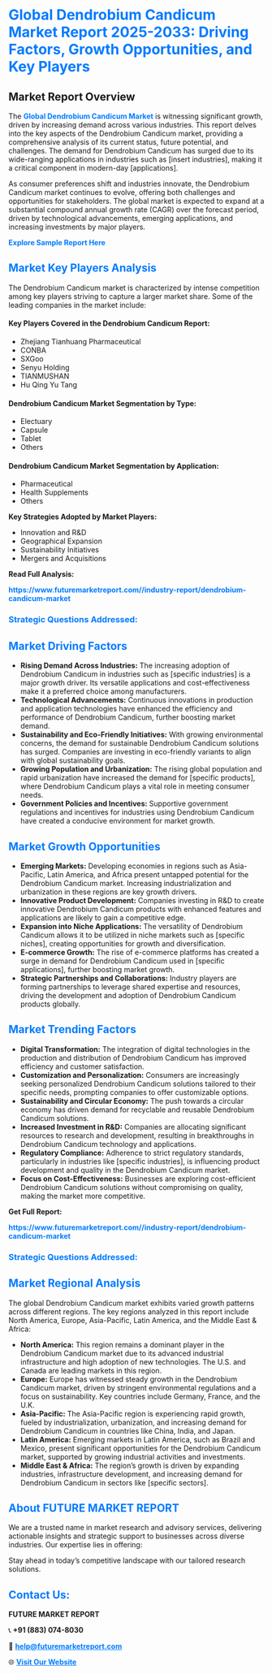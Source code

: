 <h1 style="color: #007BFF;">Global Dendrobium Candicum Market Report 2025-2033: Driving Factors, Growth Opportunities, and Key Players</h1>

<section id="overview">
<h2>Market Report Overview</h2>
<p>The <a href="https://www.futuremarketreport.com//industry-report/dendrobium-candicum-market" style="color: #007BFF; text-decoration: none;"><strong>Global Dendrobium Candicum Market</strong></a> is witnessing significant growth, driven by increasing demand across various industries. This report delves into the key aspects of the Dendrobium Candicum market, providing a comprehensive analysis of its current status, future potential, and challenges. The demand for Dendrobium Candicum has surged due to its wide-ranging applications in industries such as [insert industries], making it a critical component in modern-day [applications].</p>
<p>As consumer preferences shift and industries innovate, the Dendrobium Candicum market continues to evolve, offering both challenges and opportunities for stakeholders. The global market is expected to expand at a substantial compound annual growth rate (CAGR) over the forecast period, driven by technological advancements, emerging applications, and increasing investments by major players.</p>
</section>

<section id="overview">
<p><a href="https://www.futuremarketreport.com//request-sample/reportId=85636" style="color: #007BFF; text-decoration: none;"><strong>Explore Sample Report Here</strong></a></p>
</section>

<section id="key-players">
<h2 style="color: #007BFF;">Market Key Players Analysis</h2>
<p>The Dendrobium Candicum market is characterized by intense competition among key players striving to capture a larger market share. Some of the leading companies in the market include:</p>
<h4>Key Players Covered in the Dendrobium Candicum Report:</h4>
<ul><li>Zhejiang Tianhuang Pharmaceutical</li><li>CONBA</li><li>SXGoo</li><li>Senyu Holding</li><li>TIANMUSHAN</li><li>Hu Qing Yu Tang</li></ul>
<h4>Dendrobium Candicum Market Segmentation by Type:</h4>
<ul><li>Electuary</li><li>Capsule</li><li>Tablet</li><li>Others</li></ul>

<h4>Dendrobium Candicum Market Segmentation by Application:</h4>
<ul><li>Pharmaceutical</li><li>Health Supplements</li><li>Others</li></ul>
<p><strong>Key Strategies Adopted by Market Players:</strong></p>
<ul>
<li>Innovation and R&D</li>
<li>Geographical Expansion</li>
<li>Sustainability Initiatives</li>
<li>Mergers and Acquisitions</li>
</ul>
</section>

<section>
<p><strong>Read Full Analysis: </strong></p><a href="https://www.futuremarketreport.com//industry-report/dendrobium-candicum-market" style="color: #007BFF; text-decoration: none;"><strong>https://www.futuremarketreport.com//industry-report/dendrobium-candicum-market</strong></a>
<h3 style="color: #007BFF;">Strategic Questions Addressed:</h3>
</section>

<section id="driving-factors">
<h2 style="color: #007BFF;">Market Driving Factors</h2>
<ul>
<li><strong>Rising Demand Across Industries:</strong> The increasing adoption of Dendrobium Candicum in industries such as [specific industries] is a major growth driver. Its versatile applications and cost-effectiveness make it a preferred choice among manufacturers.</li>
<li><strong>Technological Advancements:</strong> Continuous innovations in production and application technologies have enhanced the efficiency and performance of Dendrobium Candicum, further boosting market demand.</li>
<li><strong>Sustainability and Eco-Friendly Initiatives:</strong> With growing environmental concerns, the demand for sustainable Dendrobium Candicum solutions has surged. Companies are investing in eco-friendly variants to align with global sustainability goals.</li>
<li><strong>Growing Population and Urbanization:</strong> The rising global population and rapid urbanization have increased the demand for [specific products], where Dendrobium Candicum plays a vital role in meeting consumer needs.</li>
<li><strong>Government Policies and Incentives:</strong> Supportive government regulations and incentives for industries using Dendrobium Candicum have created a conducive environment for market growth.</li>
</ul>
</section>

<section id="growth-opportunities">
<h2 style="color: #007BFF;">Market Growth Opportunities</h2>
<ul>
<li><strong>Emerging Markets:</strong> Developing economies in regions such as Asia-Pacific, Latin America, and Africa present untapped potential for the Dendrobium Candicum market. Increasing industrialization and urbanization in these regions are key growth drivers.</li>
<li><strong>Innovative Product Development:</strong> Companies investing in R&D to create innovative Dendrobium Candicum products with enhanced features and applications are likely to gain a competitive edge.</li>
<li><strong>Expansion into Niche Applications:</strong> The versatility of Dendrobium Candicum allows it to be utilized in niche markets such as [specific niches], creating opportunities for growth and diversification.</li>
<li><strong>E-commerce Growth:</strong> The rise of e-commerce platforms has created a surge in demand for Dendrobium Candicum used in [specific applications], further boosting market growth.</li>
<li><strong>Strategic Partnerships and Collaborations:</strong> Industry players are forming partnerships to leverage shared expertise and resources, driving the development and adoption of Dendrobium Candicum products globally.</li>
</ul>
</section>

<section id="trending-factors">
<h2 style="color: #007BFF;">Market Trending Factors</h2>
<ul>
<li><strong>Digital Transformation:</strong> The integration of digital technologies in the production and distribution of Dendrobium Candicum has improved efficiency and customer satisfaction.</li>
<li><strong>Customization and Personalization:</strong> Consumers are increasingly seeking personalized Dendrobium Candicum solutions tailored to their specific needs, prompting companies to offer customizable options.</li>
<li><strong>Sustainability and Circular Economy:</strong> The push towards a circular economy has driven demand for recyclable and reusable Dendrobium Candicum solutions.</li>
<li><strong>Increased Investment in R&D:</strong> Companies are allocating significant resources to research and development, resulting in breakthroughs in Dendrobium Candicum technology and applications.</li>
<li><strong>Regulatory Compliance:</strong> Adherence to strict regulatory standards, particularly in industries like [specific industries], is influencing product development and quality in the Dendrobium Candicum market.</li>
<li><strong>Focus on Cost-Effectiveness:</strong> Businesses are exploring cost-efficient Dendrobium Candicum solutions without compromising on quality, making the market more competitive.</li>
</ul>
</section>

<section>
<p><strong>Get Full Report: </strong></p><a href="https://www.futuremarketreport.com//industry-report/dendrobium-candicum-market" style="color: #007BFF; text-decoration: none;"><strong>https://www.futuremarketreport.com//industry-report/dendrobium-candicum-market</strong></a>
<h3 style="color: #007BFF;">Strategic Questions Addressed:</h3>
</section>


<section id="regional-analysis">
<h2 style="color: #007BFF;">Market Regional Analysis</h2>
<p>The global Dendrobium Candicum market exhibits varied growth patterns across different regions. The key regions analyzed in this report include North America, Europe, Asia-Pacific, Latin America, and the Middle East & Africa:</p>
<ul>
<li><strong>North America:</strong> This region remains a dominant player in the Dendrobium Candicum market due to its advanced industrial infrastructure and high adoption of new technologies. The U.S. and Canada are leading markets in this region.</li>
<li><strong>Europe:</strong> Europe has witnessed steady growth in the Dendrobium Candicum market, driven by stringent environmental regulations and a focus on sustainability. Key countries include Germany, France, and the U.K.</li>
<li><strong>Asia-Pacific:</strong> The Asia-Pacific region is experiencing rapid growth, fueled by industrialization, urbanization, and increasing demand for Dendrobium Candicum in countries like China, India, and Japan.</li>
<li><strong>Latin America:</strong> Emerging markets in Latin America, such as Brazil and Mexico, present significant opportunities for the Dendrobium Candicum market, supported by growing industrial activities and investments.</li>
<li><strong>Middle East & Africa:</strong> The region’s growth is driven by expanding industries, infrastructure development, and increasing demand for Dendrobium Candicum in sectors like [specific sectors].</li>
</ul>
</section>

<footer>
<h2 style="color: #007BFF;">About FUTURE MARKET REPORT</h2>
<p>We are a trusted name in market research and advisory services, delivering actionable insights and strategic support to businesses across diverse industries. Our expertise lies in offering:</p>

<p>Stay ahead in today’s competitive landscape with our tailored research solutions.</p>

<h2 style="color: #007BFF;">Contact Us:</h2>
<p><strong>FUTURE MARKET REPORT</strong></p>
<p>📞 <strong>+91 (883) 074-8030</strong></p>
<p>📧 <strong><a href="mailto:help@futuremarketreport.com" style="color: #007BFF;">help@futuremarketreport.com</a></strong></p>
<p>🌐 <strong><a href="https://www.futuremarketreport.com/" style="color: #007BFF;">Visit Our Website</a></strong></p>
</footer>